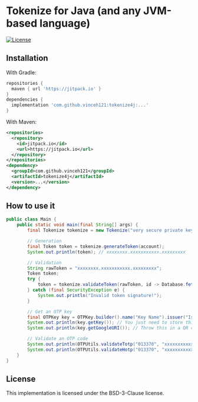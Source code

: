 # Tokenize for Java (and any JVM-based language)
[![License](https://img.shields.io/github/license/vinceh121/tokenize4j.svg?style=flat-square)](https://github.com/vinceh121/tokenize4j/blob/master/LICENSE)

## Installation

With Gradle:
```groovy
repositories {
  maven { url 'https://jitpack.io' }
}
dependencies {
  implementation 'com.github.vinceh121:tokenize4j:...'
}
```

With Maven:
```xml
<repositories>
  <repository>
    <id>jitpack.io</id>
    <url>https://jitpack.io</url>
  </repository>
</repositories>
<dependency>
  <groupId>com.github.vinceh121</groupId>
  <artifactId>tokenize4j</artifactId>
  <version>...</version>
</dependency>
```

## How to use it
```java
public class Main {
    public static void main(final String[] args) {
        final Tokenize tokenize = new Tokenize("very secure private key".getBytes());

        // Generation
        final Token token = tokenize.generateToken(account);
        System.out.println(token); // xxxxxxxx.xxxxxxxxxxx.xxxxxxxxx

        // Validation
        String rawToken = "xxxxxxxx.xxxxxxxxxxx.xxxxxxxxx";
        Token token;
        try {
            token = tokenize.validateToken(rawToken, id -> Database.fetchAccount(id));
        } catch (final SecurityException e) {
            System.out.println("Invalid token signature!");
        }

        // Get an OTP key
        final OTPKey key = OTPKey.builder().name("Key Name").issuer("Issuer name").build();
        System.out.println(key.getKey()); // You just need to store this in your database
        System.out.println(key.getGoogleURI()); // Throw this in a QR code

        // Validate an OTP code
        System.out.println(OTPUtils.validateTotp("013370", "xxxxxxxxxxxxxxxx"));
        System.out.println(OTPUtils.validateHotp("013370", "xxxxxxxxxxxxxxxx", 1));
    }
}
```

## License
This implementation is licensed under the BSD-3-Clause license.

